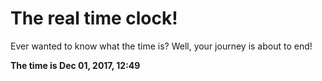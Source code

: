 # The real time clock!

Ever wanted to know what the time is? Well, your journey is about to end!

**The time is Dec 01, 2017, 12:49**